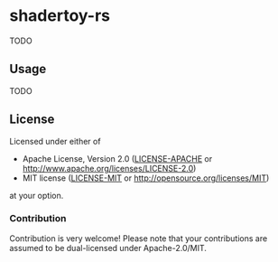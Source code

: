 # shadertoy-rs

TODO

## Usage

TODO

## License

Licensed under either of

* Apache License, Version 2.0 ([LICENSE-APACHE](LICENSE-APACHE) or http://www.apache.org/licenses/LICENSE-2.0)
* MIT license ([LICENSE-MIT](LICENSE-MIT) or http://opensource.org/licenses/MIT)

at your option.

### Contribution

Contribution is very welcome! Please note that your contributions are assumed to be dual-licensed under Apache-2.0/MIT.
